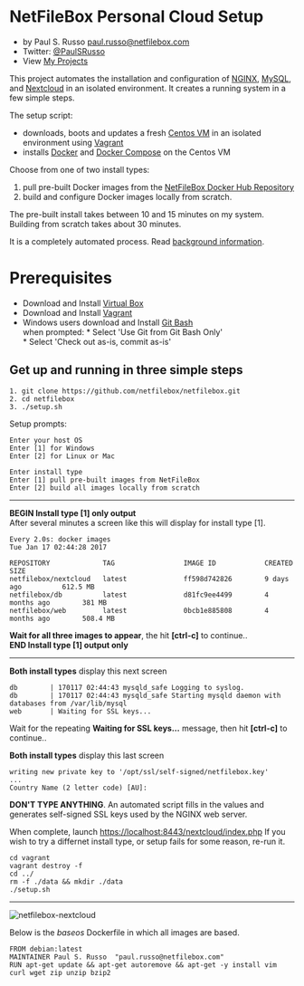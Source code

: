 # NetFileBox Personal Cloud Setup
* by Paul S. Russo  paul.russo@netfilebox.com
* Twitter: [@PaulSRusso](https://twitter.com/@PaulSRusso)
* View [My Projects](https://paulsrusso.github.io)


This project automates the installation and configuration of [NGINX](https://www.nginx.com/), [MySQL](https://www.mysql.com/), and [Nextcloud](https://nextcloud.com/) in an isolated environment. It creates a running system in a few simple steps.  

The setup script:    
* downloads, boots and updates a fresh [Centos VM](https://atlas.hashicorp.com/centos/boxes/7) in an isolated environment using [Vagrant](https://www.vagrantup.com/)
* installs [Docker](https://www.docker.com) and [Docker Compose](https://docs.docker.com/compose/) on the Centos VM

Choose from one of two install types:  
1. pull pre-built Docker images from the [NetFileBox Docker Hub Repository](https://hub.docker.com/search/?q=netfilebox/)  
2. build and configure Docker images locally from scratch.

The pre-built install takes between 10 and 15 minutes on my system. Building from scratch takes about 30 minutes.

It is a completely automated process. Read [background information](https://paulsrusso.github.io/netfilebox).

# Prerequisites
* Download and Install <a href="https://www.virtualbox.org/wiki/Downloads" target="_blank">Virtual Box</a>
* Download and Install <a href="https://www.vagrantup.com/downloads.html" target="_blank">Vagrant</a>
* Windows users download and Install <a href="https://git-scm.com/downloads" target="_blank">Git Bash</a>   
    when prompted:
      * Select 'Use Git from Git Bash Only'   
      * Select 'Check out as-is, commit as-is'


## Get up and running in three simple steps 
```ShellSession
1. git clone https://github.com/netfilebox/netfilebox.git
2. cd netfilebox
3. ./setup.sh
```

Setup prompts:
```
Enter your host OS
Enter [1] for Windows 
Enter [2] for Linux or Mac 

Enter install type
Enter [1] pull pre-built images from NetFileBox
Enter [2] build all images locally from scratch 
```

---
**BEGIN Install type [1] only output**  
After several minutes a screen like this will display for install type [1].  
```
Every 2.0s: docker images                                                                                                                                             Tue Jan 17 02:44:28 2017

REPOSITORY             TAG                 IMAGE ID            CREATED             SIZE
netfilebox/nextcloud   latest              ff598d742826        9 days ago          612.5 MB
netfilebox/db          latest              d81fc9ee4499        4 months ago        381 MB
netfilebox/web         latest              0bcb1e885808        4 months ago        508.4 MB
```
**Wait for all three images to appear**, the hit **[ctrl-c]** to continue..  
**END Install type [1] output only** 

---
**Both install types** display this next screen 

```
db        | 170117 02:44:43 mysqld_safe Logging to syslog.
db        | 170117 02:44:43 mysqld_safe Starting mysqld daemon with databases from /var/lib/mysql
web       | Waiting for SSL keys...
```
Wait for the repeating **Waiting for SSL keys...** message, then hit **[ctrl-c]** to continue..

**Both install types** display this last screen 
```
writing new private key to '/opt/ssl/self-signed/netfilebox.key'
...
Country Name (2 letter code) [AU]:
```
**DON'T TYPE ANYTHING**. An automated script fills in the values and generates self-signed SSL keys used by the NGINX web server.   

When complete, launch [https://localhost:8443/nextcloud/index.php](https://localhost:8443/nextcloud/index.php)
If you wish to try a differnet install type, or setup fails for some reason, re-run it.  
```ShellSession
cd vagrant 
vagrant destroy -f
cd ../
rm -f ./data && mkdir ./data
./setup.sh
```

---
![netfilebox-nextcloud](https://paulsrusso.github.io/netfilebox/images/netfilebox-nextcloud.png)

Below is the *baseos* Dockerfile in which all images are based.
```
FROM debian:latest
MAINTAINER Paul S. Russo  "paul.russo@netfilebox.com"
RUN apt-get update && apt-get autoremove && apt-get -y install vim curl wget zip unzip bzip2
```
